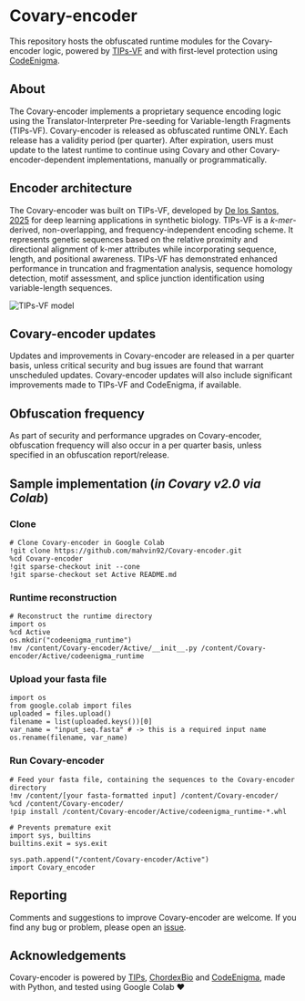 # Covary-encoder
This repository hosts the obfuscated runtime modules for the Covary-encoder logic, powered by [TIPs-VF](https://github.com/mahvin92/TIPs-VF) and with first-level protection using [CodeEnigma](https://github.com/KrishnanSG/codeenigma).

## About
The Covary-encoder implements a proprietary sequence encoding logic using the Translator-Interpreter Pre-seeding for Variable-length Fragments (TIPs-VF). Covary-encoder is released as obfuscated runtime ONLY. Each release has a validity period (per quarter). After expiration, users must update to the latest runtime to continue using Covary and other Covary-encoder-dependent implementations, manually or programmatically.

## Encoder architecture
The Covary-encoder was built on TIPs-VF, developed by [De los Santos, 2025](https://doi.org/10.1101/2025.02.15.637782) for deep learning applications in synthetic biology. TIPs-VF is a _k-mer_-derived, non-overlapping, and frequency-independent encoding scheme. It represents genetic sequences based on the relative proximity and directional alignment of k-mer attributes while incorporating sequence, length, and positional awareness. TIPs-VF has demonstrated enhanced performance in truncation and fragmentation analysis, sequence homology detection, motif assessment, and splice junction identification using variable-length sequences.

![TIPs-VF model](https://github.com/user-attachments/assets/c4cee570-48e9-4d5a-9ed5-e2ef9e87b100)

## Covary-encoder updates
Updates and improvements in Covary-encoder are released in a per quarter basis, unless critical security and bug issues are found that warrant unscheduled updates. Covary-encoder updates will also include significant improvements made to TIPs-VF and CodeEnigma, if available.

## Obfuscation frequency
As part of security and performance upgrades on Covary-encoder, obfuscation frequency will also occur in a per quarter basis, unless specified in an obfuscation report/release.

## Sample implementation (_in Covary v2.0 via Colab_)
### Clone
 ```
# Clone Covary-encoder in Google Colab
!git clone https://github.com/mahvin92/Covary-encoder.git
%cd Covary-encoder
!git sparse-checkout init --cone
!git sparse-checkout set Active README.md
 ``` 
### Runtime reconstruction
 ```
# Reconstruct the runtime directory
import os
%cd Active
os.mkdir("codeenigma_runtime")
!mv /content/Covary-encoder/Active/__init__.py /content/Covary-encoder/Active/codeenigma_runtime
 ```
### Upload your fasta file
```
import os
from google.colab import files
uploaded = files.upload()
filename = list(uploaded.keys())[0]
var_name = "input_seq.fasta" # -> this is a required input name
os.rename(filename, var_name)
```
### Run Covary-encoder
 ```
# Feed your fasta file, containing the sequences to the Covary-encoder directory
!mv /content/[your fasta-formatted input] /content/Covary-encoder/
%cd /content/Covary-encoder/
!pip install /content/Covary-encoder/Active/codeenigma_runtime-*.whl

# Prevents premature exit
import sys, builtins
builtins.exit = sys.exit

sys.path.append("/content/Covary-encoder/Active")
import Covary_encoder
 ```

## Reporting
Comments and suggestions to improve Covary-encoder are welcome. If you find any bug or problem, please open an [issue](https://github.com/mahvin92/Covary-encoder/issues/new).

## Acknowledgements
Covary-encoder is powered by [TIPs](https://tips.chordexbio.com/), [ChordexBio](https://chordexbio.com/) and [CodeEnigma](https://github.com/KrishnanSG/codeenigma), made with Python, and tested using Google Colab ❤️
